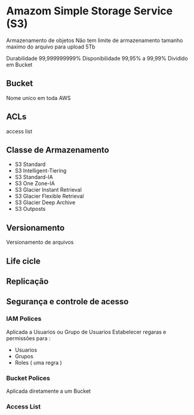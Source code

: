 # Amazom Simple Storage Service (S3)

Armazenamento de objetos
Não tem limite de armazenamento
tamanho maximo do arquivo para upload 5Tb

Durabilidade 99,999999999%
Disponibilidade 99,95% a 99,99%
Dividido em Bucket

## Bucket
Nome unico em toda AWS

## ACLs
access list


## Classe de Armazenamento 

- S3 Standard
- S3 Intelligent-Tiering
- S3 Standard-IA
- S3 One Zone-IA
- S3 Glacier Instant Retrieval
- S3 Glacier Flexible Retrieval
- S3 Glacier Deep Archive
- S3 Outposts

## Versionamento

Versionamento de arquivos


## Life cicle

## Replicação

## Segurança e controle de acesso

### IAM Polices
Aplicada a Usuarios ou Grupo de Usuarios
Estabelecer regaras e permissões para :

- Usuarios
- Grupos
- Roles ( uma regra )

### Bucket Polices
Aplicada diretamente a um Bucket
 
### Access List

